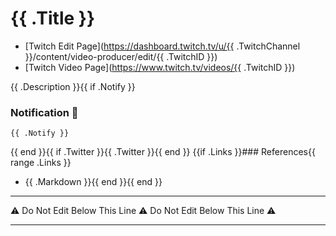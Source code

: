 # {{ .Title }}

 - [Twitch Edit Page](https://dashboard.twitch.tv/u/{{ .TwitchChannel }}/content/video-producer/edit/{{ .TwitchID }})
 - [Twitch Video Page](https://www.twitch.tv/videos/{{ .TwitchID }})

{{ .Description }}{{ if .Notify }}

### Notification 🔔

```
{{ .Notify }}
```
{{ end }}{{ if .Twitter }}{{ .Twitter }}{{ end }}
{{if .Links }}### References{{ range .Links }}
 - {{ .Markdown }}{{ end }}{{ end }}
---

⚠ Do Not Edit Below This Line ⚠ Do Not Edit Below This Line ⚠

---